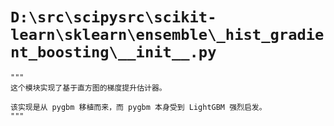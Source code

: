 # `D:\src\scipysrc\scikit-learn\sklearn\ensemble\_hist_gradient_boosting\__init__.py`

```
"""
这个模块实现了基于直方图的梯度提升估计器。

该实现是从 pygbm 移植而来，而 pygbm 本身受到 LightGBM 强烈启发。
"""
```